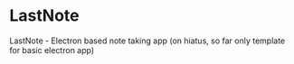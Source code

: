 # LastNote
LastNote - Electron based note taking app (on hiatus, so far only template for basic electron app)
